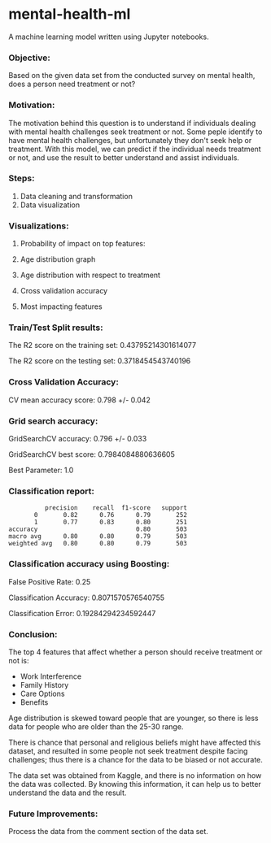 # mental-health-ml
A machine learning model written using Jupyter notebooks.


### Objective:
Based on the given data set from the conducted survey on mental health, does a person need treatment or not?


### Motivation:
The motivation behind this question is to understand if individuals dealing with mental health challenges seek 
treatment or not. Some peple identify to have mental health challenges, but unfortunately they don't seek help or 
treatment. With this model, we can predict if the individual needs treatment or not, and use the result to better 
understand and assist individuals.


### Steps:
1. Data cleaning and transformation
2. Data visualization


### Visualizations:
1. Probability of impact on top features:

2. Age distribution graph

3. Age distribution with respect to treatment

4. Cross validation accuracy

5. Most impacting features

### Train/Test Split results:
The R2 score on the training set: 0.43795214301614077

The R2 score on the testing set: 0.3718454543740196


### Cross Validation Accuracy:
CV mean accuracy score: 0.798 +/- 0.042


### Grid search accuracy:
GridSearchCV accuracy: 0.796 +/- 0.033

GridSearchCV best score:  0.7984084880636605

Best Parameter:  1.0


### Classification report:
              precision    recall  f1-score   support
           0       0.82      0.76      0.79       252
           1       0.77      0.83      0.80       251
    accuracy                           0.80       503
    macro avg      0.80      0.80      0.79       503
    weighted avg   0.80      0.80      0.79       503


### Classification accuracy using Boosting:

False Positive Rate: 0.25

Classification Accuracy:  0.8071570576540755

Classification Error:  0.19284294234592447


### Conclusion:
The top 4 features that affect whether a person should receive treatment or not is:
- Work Interference
- Family History
- Care Options
- Benefits

Age distribution is skewed toward people that are younger, so there is less data for people 
who are older than the 25-30 range.

There is chance that personal and religious beliefs might have affected this dataset, and 
resulted in some people not seek treatment despite facing challenges; thus there is a chance
for the data to be biased or not accurate.

The data set was obtained from Kaggle, and there is no information on how the data was collected.
By knowing this information, it can help us to better understand the data and the result. 


### Future Improvements:
Process the data from the comment section of the data set.
